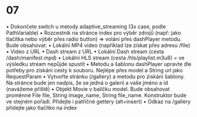 # 07
• Dokončete switch u metody adaptive_streaming (3x case, podle PathVariable)
• Rozcestník na stránce index pro výběr zdrojů (např: jako tlačítka nebo výběr
přes radio button) => volání přes dashPlayer metodu. Bude obsahovat:
• Lokální MP4 video (například lze získat přes adresu /file)
• Video z URL
• Dash stream z URL
• Lokální Dash stream (cesta /dash/manifest.mpd)
• Lokální HLS stream (cesta /hls/playlist.m3u8) = ve výsledku stream nepůjde spustit
• Metodu a šablonu dashPlayer upravte dle potřeby pro získání cesty k souboru.
Nejlépe přes model a String url jako RequestParam
• Vytvořte stránku (/gallery) a metodu pro získání šablony. Na stránce bude jen
nadpis, že se jedná o galerii a vaše jméno a id (navážeme příště)
• Objekt Movie v balíčku model. Bude obsahovat proměnné File file, String
image_name, String file_name. Konstruktor bude ve
stejném pořadí. Přidejte i patřičné gettery (alt+insert)
• Odkaz na /gallery přidejte jako tlačítko na index
